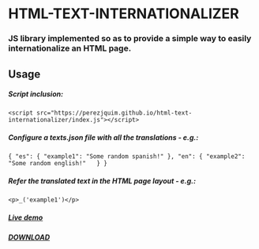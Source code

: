 # HTML-TEXT-INTERNATIONALIZER

### JS library implemented so as to provide a simple way to easily internationalize an HTML page.

## Usage

##### Script inclusion:
`<script src="https://perezjquim.github.io/html-text-internationalizer/index.js"></script>`

##### Configure a *texts.json* file with all the translations - e.g.: 
`{
	"es":
	{
		"example1": "Some random spanish!"
	},
	"en":
	{
		"example2": "Some random english!"	
	}
}`

##### Refer the translated text in the HTML page layout - e.g.:
`
	<p>_('example1')</p>
`

##### <a href="https://perezjquim.github.io/html-text-internationalizer/sample/index.html">Live demo</a>

##### <a href="https://minhaskamal.github.io/DownGit/#/home?url=https://github.com/perezjquim/html-text-internationalizer/tree/master/index.js" >DOWNLOAD</a>


